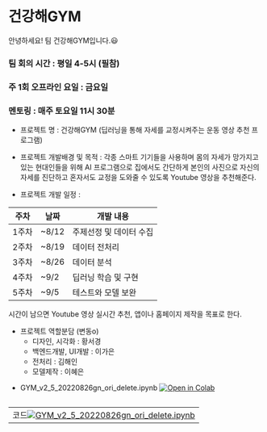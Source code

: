 # 건강해GYM

안녕하세요! 팀 건강해GYM입니다.:smiley:


### 팀 회의 시간 : 평일 4-5시 (필참)

### 주 1회 오프라인 요일 : 금요일

### 멘토링 : 매주 토요일 11시 30분


- 프로젝트 명 : 건강해GYM (딥러닝을 통해 자세를 교정시켜주는 운동 영상 추천 프로그램)

- 프로젝트 개발배경 및 목적 : 각종 스마트 기기들을 사용하며 몸의 자세가 망가지고 있는 현대인들을 위해
 AI 프로그램으로 집에서도 간단하게 본인의 사진으로 자신의 자세를 진단하고
 혼자서도 교정을 도와줄 수 있도록 Youtube 영상을 추천해준다.
 
- 프로젝트 개발 일정 : 

| 주차 | 날짜 | 개발 내용 |
| ------ | -- |----------- |
| 1주차 | ~8/12 | 주제선정 및 데이터 수집 |
| 2주차 | ~8/19 | 데이터 전처리 |
| 3주차 | ~8/26 | 데이터 분석 |
| 4주차 | ~9/2 | 딥러닝 학습 및 구현 |
| 5주차 | ~9/5 | 테스트와 모델 보완 |
시간이 남으면 Youtube 영상 실시간 추천,
앱이나 홈페이지 제작을 목표로 한다.

- 프로젝트 역할분담 (변동o)
  * 디자인, 시각화 : 황서경
  * 백엔드개발, UI개발 : 이가은
  * 전처리 : 김해인
  * 모델제작 : 이혜은

<p>
 
 
* GYM_v2_5_20220826gn_ori_delete.ipynb
[![Open in Colab](https://colab.research.google.com/assets/colab-badge.svg)](https://colab.research.google.com/github/Haeinnnn/geonganghaeGYM/blob/main/%EC%BD%94%EB%93%9C/GYM_v2_5_20220826gn_ori_delete.ipynb)
 
<p>

<table align="left">
  <td>
    코드<a target="_blank" href="https://colab.research.google.com/github/Haeinnnn/geonganghaeGYM/blob/main/%EC%BD%94%EB%93%9C/GYM_v2_5_20220826gn_ori_delete.ipynb"><img src="https://www.tensorflow.org/images/colab_logo_32px.png"/>GYM_v2_5_20220826gn_ori_delete.ipynb</a>
  </td>
</table>
